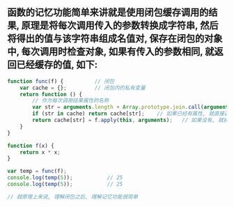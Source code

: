 ## 函数的记忆功能简单来讲就是使用闭包缓存调用的结果, 原理是将每次调用传入的参数转换成字符串, 然后将得出的值与该字符串组成名值对, 保存在闭包的对象中, 每次调用时检查对象, 如果有传入的参数相同, 就返回已经缓存的值, 如下:
```javascript
function func(f) {			// 闭包
	var cache = {};			// 闭包内的私有变量
	return function () {
		// 作为每次调用结果属性的名称
		var str = arguments.length + Array.prototype.join.call(arguments, ',');
		if (str in cache) return cache[str];	// 如果已经有属性, 就直接返回值
		return cache[str] = f.apply(this, arguments);	// 如果没有, 就执行f函数, 并将结果保存
	}
}

function f(x) {
	return x * x;
}

var temp = func(f);
console.log(temp(5));			// 25
console.log(temp(5));			// 25

// 就原理上来说, 理解闭包之后, 理解记忆功能很简单
